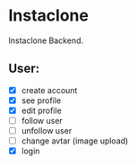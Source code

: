# Instaclone

Instaclone Backend.

## User:

-   [x] create account
-   [x] see profile
-   [x] edit profile
-   [ ] follow user
-   [ ] unfollow user
-   [ ] change avtar (image upload)
-   [x] login
